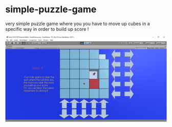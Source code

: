 # simple-puzzle-game
very simple puzzle game where you you have to move up cubes in a specific way in order to build up score !

![](screenshot.png)
